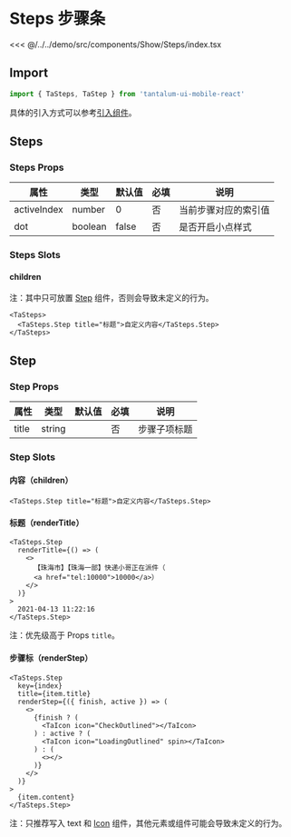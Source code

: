 # Steps 步骤条

<CodeDemo name="Steps">

<<< @/../../demo/src/components/Show/Steps/index.tsx

</CodeDemo>

## Import

```js
import { TaSteps, TaStep } from 'tantalum-ui-mobile-react'
```

具体的引入方式可以参考[引入组件](../guide/import.md)。

## Steps

### Steps Props

| 属性        | 类型    | 默认值 | 必填 | 说明                 |
| ----------- | ------- | ------ | ---- | -------------------- |
| activeIndex | number  | 0      | 否   | 当前步骤对应的索引值 |
| dot         | boolean | false  | 否   | 是否开启小点样式     |

### Steps Slots

#### children

注：其中只可放置 [Step](./Steps.md#step-props) 组件，否则会导致未定义的行为。

```tsx
<TaSteps>
  <TaSteps.Step title="标题">自定义内容</TaSteps.Step>
</TaSteps>
```

## Step

### Step Props

| 属性  | 类型   | 默认值 | 必填 | 说明         |
| ----- | ------ | ------ | ---- | ------------ |
| title | string |        | 否   | 步骤子项标题 |

### Step Slots

#### 内容（children）

```tsx
<TaSteps.Step title="标题">自定义内容</TaSteps.Step>
```

#### 标题（renderTitle）

```tsx
<TaSteps.Step
  renderTitle={() => (
    <>
      【珠海市】【珠海一部】快递小哥正在派件（
      <a href="tel:10000">10000</a>）
    </>
  )}
>
  2021-04-13 11:22:16
</TaSteps.Step>
```

注：优先级高于 Props `title`。

#### 步骤标（renderStep）

```tsx
<TaSteps.Step
  key={index}
  title={item.title}
  renderStep={({ finish, active }) => (
    <>
      {finish ? (
        <TaIcon icon="CheckOutlined"></TaIcon>
      ) : active ? (
        <TaIcon icon="LoadingOutlined" spin></TaIcon>
      ) : (
        <></>
      )}
    </>
  )}
>
  {item.content}
</TaSteps.Step>
```

注：只推荐写入 text 和 [Icon](./Icon.md) 组件，其他元素或组件可能会导致未定义的行为。
